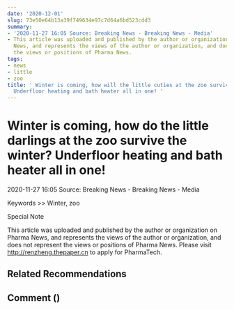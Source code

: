 ```yaml
---
date: '2020-12-01'
slug: 73e50e64b13a39f749634e97c7d64a6bd523cdd3
summary:
- '2020-11-27 16:05 Source: Breaking News - Breaking News - Media'
- This article was uploaded and published by the author or organization on Pharma
  News, and represents the views of the author or organization, and does not represent
  the views or positions of Pharma News.
tags:
- news
- little
- zoo
title: ' Winter is coming, how will the little cuties at the zoo survive the winter?
  Underfloor heating and bath heater all in one! '
---
```


 # Winter is coming, how do the little darlings at the zoo survive the winter? Underfloor heating and bath heater all in one!

2020-11-27 16:05 Source: Breaking News - Breaking News - Media

Keywords &gt;&gt; Winter, zoo

Special Note

This article was uploaded and published by the author or organization on Pharma News, and represents the views of the author or organization, and does not represent the views or positions of Pharma News. Please visit http://renzheng.thepaper.cn to apply for PharmaTech.

## Related Recommendations

## Comment ()

 
        